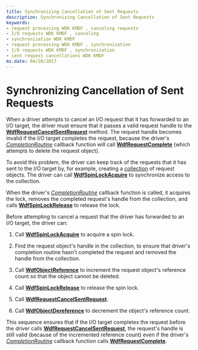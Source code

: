 ```yaml
---
title: Synchronizing Cancellation of Sent Requests
description: Synchronizing Cancellation of Sent Requests
keywords:
- request processing WDK KMDF , canceling requests
- I/O requests WDK KMDF , canceling
- synchronization WDK KMDF
- request processing WDK KMDF , synchronization
- I/O requests WDK KMDF , synchronization
- sent request cancellations WDK KMDF
ms.date: 04/20/2017
---
```


# Synchronizing Cancellation of Sent Requests


When a driver attempts to cancel an I/O request that it has forwarded to an I/O target, the driver must ensure that it passes a valid request handle to the [**WdfRequestCancelSentRequest**](/windows-hardware/drivers/ddi/wdfrequest/nf-wdfrequest-wdfrequestcancelsentrequest) method. The request handle becomes invalid if the I/O target completes the request, because the driver's [*CompletionRoutine*](/windows-hardware/drivers/ddi/wdfrequest/nc-wdfrequest-evt_wdf_request_completion_routine) callback function will call [**WdfRequestComplete**](/windows-hardware/drivers/ddi/wdfrequest/nf-wdfrequest-wdfrequestcomplete) (which attempts to delete the request object).

To avoid this problem, the driver can keep track of the requests that it has sent to the I/O target by, for example, creating a [collection](framework-object-collections.md) of request objects. The driver can call [**WdfSpinLockAcquire**](/previous-versions/windows/hardware/drivers/ff550040(v=vs.85)) to synchronize access to the collection.

When the driver's [*CompletionRoutine*](/windows-hardware/drivers/ddi/wdfrequest/nc-wdfrequest-evt_wdf_request_completion_routine) callback function is called, it acquires the lock, removes the completed request's handle from the collection, and calls [**WdfSpinLockRelease**](/previous-versions/windows/hardware/drivers/ff550044(v=vs.85)) to release the lock.

Before attempting to cancel a request that the driver has forwarded to an I/O target, the driver can:

1.  Call [**WdfSpinLockAcquire**](/previous-versions/windows/hardware/drivers/ff550040(v=vs.85)) to acquire a spin lock.

2.  Find the request object's handle in the collection, to ensure that driver's completion routine hasn't completed the request and removed the handle from the collection.

3.  Call [**WdfObjectReference**](./wdfobjectreference.md) to increment the request object's reference count so that the object cannot be deleted.

4.  Call [**WdfSpinLockRelease**](/previous-versions/windows/hardware/drivers/ff550044(v=vs.85)) to release the spin lock.

5.  Call [**WdfRequestCancelSentRequest**](/windows-hardware/drivers/ddi/wdfrequest/nf-wdfrequest-wdfrequestcancelsentrequest).

6.  Call [**WdfObjectDereference**](./wdfobjectdereference.md) to decrement the object's reference count.

This sequence ensures that if the I/O target completes the request before the driver calls [**WdfRequestCancelSentRequest**](/windows-hardware/drivers/ddi/wdfrequest/nf-wdfrequest-wdfrequestcancelsentrequest), the request's handle is still valid (because of the incremented reference count) even if the driver's [*CompletionRoutine*](/windows-hardware/drivers/ddi/wdfrequest/nc-wdfrequest-evt_wdf_request_completion_routine) callback function calls [**WdfRequestComplete**](/windows-hardware/drivers/ddi/wdfrequest/nf-wdfrequest-wdfrequestcomplete).

 

